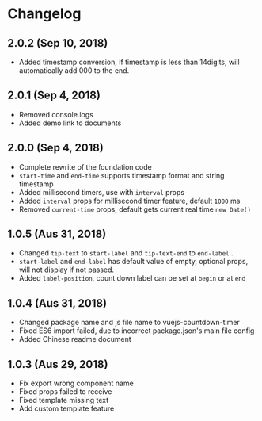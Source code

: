 # Changelog

## 2.0.2 (Sep 10, 2018)
- Added timestamp conversion, if timestamp is less than 14digits, will automatically add 000 to the end.

## 2.0.1 (Sep 4, 2018)
- Removed console.logs
- Added demo link to documents

## 2.0.0 (Sep 4, 2018)

- Complete rewrite of the foundation code
- `start-time` and `end-time` supports timestamp format and string timestamp
- Added millisecond timers, use with `interval` props
- Added `interval` props for millisecond timer feature, default `1000` ms
- Removed `current-time` props, default gets current real time `new Date()`

## 1.0.5 (Aus 31, 2018)

- Changed `tip-text` to `start-label` and `tip-text-end` to `end-label` .
- `start-label` and `end-label` has default value of empty, optional props, will not display if not passed.
- Added `label-position`, count down label can be set at `begin` or at `end`

## 1.0.4 (Aus 31, 2018)

- Changed package name and js file name to vuejs-countdown-timer
- Fixed ES6 import failed, due to incorrect package.json's main file config
- Added Chinese readme document

## 1.0.3 (Aus 29, 2018)

- Fix export wrong component name
- Fixed props failed to receive
- Fixed template missing text 
- Add custom template feature
